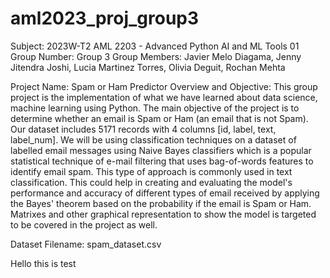 # aml2023_proj_group3

Subject: 2023W-T2 AML 2203 - Advanced Python AI and ML Tools 01
Group Number: Group 3
Group Members:
    Javier Melo Diagama,
    Jenny Jitendra Joshi,
    Lucia Martinez Torres,
    Olivia Deguit,
    Rochan Mehta

Project Name: Spam or Ham Predictor
Overview and Objective:
    This group project is the implementation of what we have learned about data science, machine learning using Python. The main objective of the project is to determine whether an email is Spam or Ham (an email that is not Spam). Our dataset includes 5171 records with 4 columns [id, label, text, label_num].
    We will be using classification techniques on a dataset of labelled email messages using Naive Bayes classifiers which is a popular statistical technique of e-mail filtering that uses bag-of-words features to identify email spam. This type of approach is commonly used in text classification. This could help in creating and evaluating the model's performance and accuracy of different types of email received by applying the Bayes' theorem based on the probability if the email is Spam or Ham. Matrixes and other graphical representation to show the model is targeted to be covered in the project as well.
    
Dataset Filename: spam_dataset.csv

Hello this is test